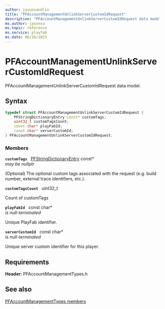 ```yaml
---
author: jasonsandlin
title: "PFAccountManagementUnlinkServerCustomIdRequest"
description: "PFAccountManagementUnlinkServerCustomIdRequest data model."
ms.author: jasonsa
ms.topic: reference
ms.service: playfab
ms.date: 06/26/2023
---
```


# PFAccountManagementUnlinkServerCustomIdRequest  

PFAccountManagementUnlinkServerCustomIdRequest data model.  

## Syntax  
  
```cpp
typedef struct PFAccountManagementUnlinkServerCustomIdRequest {  
    PFStringDictionaryEntry const* customTags;  
    uint32_t customTagsCount;  
    const char* playFabId;  
    const char* serverCustomId;  
} PFAccountManagementUnlinkServerCustomIdRequest;  
```
  
### Members  
  
**`customTags`** &nbsp; [PFStringDictionaryEntry](../../pftypes/structs/pfstringdictionaryentry.md) const*  
*may be nullptr*  
  
(Optional) The optional custom tags associated with the request (e.g. build number, external trace identifiers, etc.).
  
**`customTagsCount`** &nbsp; uint32_t  
  
Count of customTags
  
**`playFabId`** &nbsp; const char*  
*is null-terminated*  
  
Unique PlayFab identifier.
  
**`serverCustomId`** &nbsp; const char*  
*is null-terminated*  
  
Unique server custom identifier for this player.
  
  
## Requirements  
  
**Header:** PFAccountManagementTypes.h
  
## See also  
[PFAccountManagementTypes members](../pfaccountmanagementtypes_members.md)  

  
  
